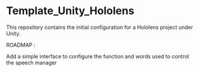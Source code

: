 # Template_Unity_Hololens

This repository contains the initial configuration for a Hololens project under Unity.

ROADMAP :

Add a simple interface to configure the function and words used to control the speech manager
